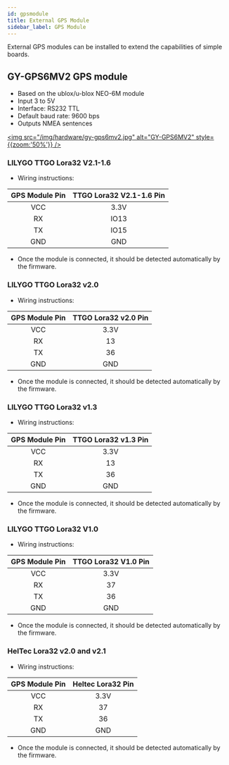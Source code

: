 ```yaml
---
id: gpsmodule
title: External GPS Module
sidebar_label: GPS Module
---
```


External GPS modules can be installed to extend the capabilities of simple boards.

## GY-GPS6MV2 GPS module
- Based on the ublox/u-blox NEO-6M module
- Input 3 to 5V
- Interface: RS232 TTL
- Default baud rate: 9600 bps
- Outputs NMEA sentences

[<img src="/img/hardware/gy-gps6mv2.jpg" alt="GY-GPS6MV2" style={{zoom:'50%'}} />](/img/hardware/gy-gps6mv2.jpg)


### LILYGO TTGO Lora32 V2.1-1.6

- Wiring instructions:

| GPS Module Pin | TTGO Lora32 V2.1-1.6 Pin |
| :-----: | :---------------: |
| VCC | 3.3V |
| RX | IO13 |
| TX | IO15  |
| GND | GND |

- Once the module is connected, it should be detected automatically by the firmware.

### LILYGO TTGO Lora32 v2.0

- Wiring instructions:

| GPS Module Pin | TTGO Lora32 v2.0 Pin |
| :-----: | :---------------: |
| VCC | 3.3V |
| RX | 13 |
| TX | 36  |
| GND | GND |

- Once the module is connected, it should be detected automatically by the firmware.

### LILYGO TTGO Lora32 v1.3

- Wiring instructions:

| GPS Module Pin | TTGO Lora32 v1.3 Pin|
| :-----: | :---------------: |
| VCC | 3.3V |
| RX | 13 |
| TX | 36  |
| GND | GND |

- Once the module is connected, it should be detected automatically by the firmware.

### LILYGO TTGO Lora32 V1.0

- Wiring instructions:

| GPS Module Pin | TTGO Lora32 V1.0 Pin|
| :-----: | :---------------: |
| VCC | 3.3V |
| RX | 37 |
| TX | 36  |
| GND | GND |

- Once the module is connected, it should be detected automatically by the firmware.

### HelTec Lora32 v2.0 and v2.1

- Wiring instructions:

| GPS Module Pin | Heltec Lora32 Pin|
| :-----: | :---------------: |
| VCC | 3.3V |
| RX | 37 |
| TX | 36  |
| GND | GND |

- Once the module is connected, it should be detected automatically by the firmware.



